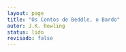 ```yaml
---
layout: page
title: "Os Contos de Beddle, o Bardo"
autor: J.K. Rowling
status: lido
revisado: false
---
```

